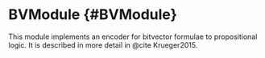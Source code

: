 BVModule {#BVModule}
=====

This module implements an encoder for bitvector formulae to propositional logic.
It is described in more detail in @cite Krueger2015.